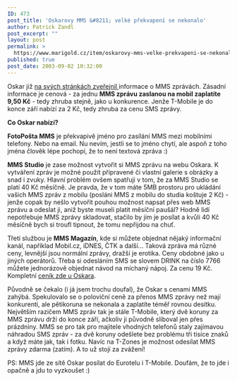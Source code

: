 ```yaml
---
ID: 473
post_title: 'Oskarovy MMS &#8211; velké překvapení se nekonalo'
author: Patrick Zandl
post_excerpt: ""
layout: post
permalink: >
  https://www.marigold.cz/item/oskarovy-mms-velke-prekvapeni-se-nekonalo
published: true
post_date: 2003-09-02 10:32:00
---
```

<P>Oskar již <A href="http://www.oskarmobil.cz/services/mms/index.php" target=_blank>na svých stránkách zveřejnil </A>informace o MMS zprávách. Zásadní informace je cenová - za jednu <STRONG>MMS zprávu zaslanou na mobil zaplatíte 9,50 Kč</STRONG> - tedy zhruba stejně, jako u konkurence. Jenže T-Mobile je do konce září nabízí za 2 Kč, tedy zhruba za cenu SMS zprávy. </P>
<P><STRONG>Co Oskar nabízí?</STRONG> </P>
<P><STRONG>FotoPošta MMS</STRONG> je překvapivě jméno pro zasílání MMS mezi mobilními telefony. Nebo na email. Nu nevím, jestli se to jméno chytí, ale aspoň z toho jména člověk lépe pochopí, že to není textová zpráva :)</P>
<P><STRONG>MMS Studio</STRONG> je zase možnost vytvořit si MMS zprávu na webu Oskara. K vytváření zpráv je možné použít připravené či vlastní galerie s obrázky a snad i zvuky. Hlavní problém ovšem spatřuji v tom, že za MMS Studio se platí 40 Kč měsíčně. Je pravda, že v tom máte 5MB prostoru pro ukládání vašich MMS zpráv z mobilu (posláni MMS z mobilu do studia koštuje 2 Kč) - jenže copak by nešlo vytvořit pouhou možnost napsat přes web MMS zprávu a odeslat ji, aniž byste museli platit měsíční paušál? Hodně lidí nepotřebuje MMS zprávy skladovat, stačilo by jim je posílat a kvůli 40 Kč měsíčně bych si troufl tipnout, že tomu nepřijdou na chuť. </P>
<P>Třetí službou je <STRONG>MMS Magazín</STRONG>, kde si můžete objednat nějaký informační kanál, například Mobil.cz, iDNES, ČTK a další... Taková zpráva má různé ceny, levnější jsou normální zprávy, dražší je erotika. Ceny obdobné jako u jiných operátorů. Třeba si odesláním SMS se slovem DRINK na číslo 7766 můžete jednorázově objednat návod na míchaný nápoj. Za cenu 19 Kč. Kompletní <A href="http://www.oskarmobil.cz/mms_info/mms_info_kat_key.php3?locale=cz" target=_blank>ceník zde u Oskara</A>.</P>
<P>Původně se čekalo (i já jsem trochu doufal), že Oskar s cenami MMS zahýbá. Spekulovalo se o poloviční ceně za přenos MMS zprávy než mají konkurenti, ale pětikoruna se nekonala a zaplatíte téměř rovnou desítku. Největším razičem MMS zpráv tak je stále T-Mobile, který dvě koruny za MMS zprávu drží do konce září, ačkoliv ji původně sliboval jen přes prázdniny. MMS se pro tak pro majitele vhodných telefonů staly zajímavou náhradou SMS zpráv - za dvě koruny odešlete bez problému tři tisíce znaků a když máte jak, tak i fotku. Navíc na T-Zones je možnost odesílat MMS zprávy zdarma (zatím). A to už stojí za zvážení!</P>
<P>PS: MMS jde ze sítě Oskar posílat do Eurotelu i T-Mobile. Doufám, že to jde i opačně a jdu to vyzkoušet :)</P>